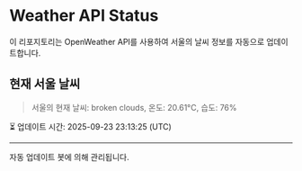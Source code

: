 
# Weather API Status

이 리포지토리는 OpenWeather API를 사용하여 서울의 날씨 정보를 자동으로 업데이트합니다.

## 현재 서울 날씨
> 서울의 현재 날씨: broken clouds, 온도: 20.61°C, 습도: 76%

⏳ 업데이트 시간: 2025-09-23 23:13:25 (UTC)

---
자동 업데이트 봇에 의해 관리됩니다.
